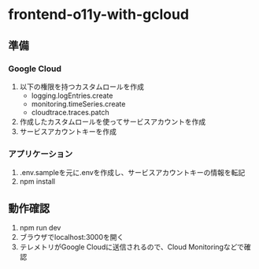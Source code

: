 # frontend-o11y-with-gcloud

## 準備

### Google Cloud

1. 以下の権限を持つカスタムロールを作成
   - logging.logEntries.create
   - monitoring.timeSeries.create
   - cloudtrace.traces.patch
2. 作成したカスタムロールを使ってサービスアカウントを作成
3. サービスアカウントキーを作成

### アプリケーション

1. .env.sampleを元に.envを作成し、サービスアカウントキーの情報を転記
2. npm install

## 動作確認

1. npm run dev
2. ブラウザでlocalhost:3000を開く
3. テレメトリがGoogle Cloudに送信されるので、Cloud Monitoringなどで確認